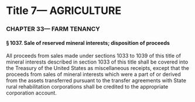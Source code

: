 
# Title 7— AGRICULTURE
### CHAPTER 33— FARM TENANCY
#### § 1037. Sale of reserved mineral interests; disposition of proceeds

All proceeds from sales made under sections 1033 to 1039 of this title of mineral interests described in section 1033 of this title shall be covered into the Treasury of the United States as miscellaneous receipts, except that the proceeds from sales of mineral interests which were a part of or derived from the assets transferred pursuant to the transfer agreements with State rural rehabilitation corporations shall be credited to the appropriate corporation account.

